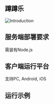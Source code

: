 ## 蹲蹲乐
![Introduction][1]
## 服务端部署要求
需装有Node.js
## 客户端运行平台
支持PC, Android, iOS
## 运行示例


  [1]: https://raw.github.com/haosdent/dundunle/master/intro.png
